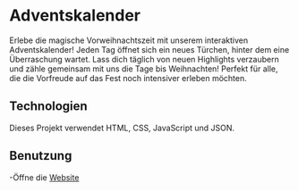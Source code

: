 # Adventskalender
Erlebe die magische Vorweihnachtszeit mit unserem interaktiven Adventskalender! Jeden Tag öffnet sich ein neues Türchen, hinter dem eine Überraschung wartet. Lass dich täglich von neuen Highlights verzaubern und zähle gemeinsam mit uns die Tage bis Weihnachten! Perfekt für alle, die die Vorfreude auf das Fest noch intensiver erleben möchten.
## Technologien
Dieses Projekt verwendet HTML, CSS, JavaScript und JSON.
## Benutzung
-Öffne die [Website](https://nils-programmierer.github.io/Adventskalender/)
